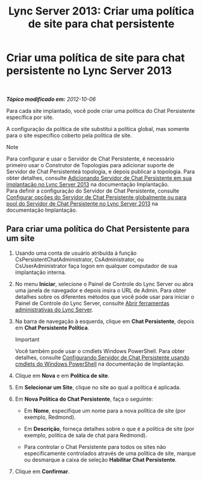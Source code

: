 ﻿---
title: 'Lync Server 2013: Criar uma política de site para chat persistente'
TOCTitle: Criar uma política de site para chat persistente
ms:assetid: 1327ff5c-b859-4010-a240-e0b2b084b5bd
ms:mtpsurl: https://technet.microsoft.com/pt-br/library/JJ204693(v=OCS.15)
ms:contentKeyID: 49305951
ms.date: 05/19/2016
mtps_version: v=OCS.15
ms.translationtype: HT
---

# Criar uma política de site para chat persistente no Lync Server 2013

 

_**Tópico modificado em:** 2012-10-06_

Para cada site implantado, você pode criar uma política do Chat Persistente específica por site.

A configuração da política de site substitui a política global, mas somente para o site específico coberto pela política de site.

> [!NOTE]  
> Para configurar e usar o Servidor de Chat Persistente, é necessário primeiro usar o Construtor de Topologias para adicionar suporte de Servidor de Chat Persistenteà topologia, e depois publicar a topologia. Para obter detalhes, consulte <a href="lync-server-2013-adding-persistent-chat-server-to-your-deployment.md">Adicionando Servidor de Chat Persistente em sua implantação no Lync Server 2013</a> na documentação Implantação.<br />Para definir a configuração do Servidor de Chat Persistente, consulte <a href="lync-server-2013-configure-persistent-chat-server-options-globally-or-for-persistent-chat-server-pool.md">Configurar opções do Servidor de Chat Persistente globalmente ou para pool do Servidor de Chat Persistente no Lync Server 2013</a> na documentação Implantação.

## Para criar uma política do Chat Persistente para um site

1.  Usando uma conta de usuário atribuída à função CsPersistentChatAdministrator, CsAdministrator, ou CsUserAdministrator faça logon em qualquer computador de sua implantação interna.

2.  No menu **Iniciar**, selecione o Painel de Controle do Lync Server ou abra uma janela de navegador e depois insira o URL de Admin. Para obter detalhes sobre os diferentes métodos que você pode usar para iniciar o Painel de Controle do Lync Server, consulte [Abrir ferramentas administrativas do Lync Server](lync-server-2013-open-lync-server-administrative-tools.md).

3.  Na barra de navegação à esquerda, clique em **Chat Persistente**, depois em **Chat Persistente Política**.
    
    > [!IMPORTANT]  
    > Você também pode usar o cmdlets Windows PowerShell. Para obter detalhes, consulte <a href="configuring-persistent-chat-server-by-using-windows-powershell-cmdlets.md">Configurando Servidor de Chat Persistente usando cmdlets do Windows PowerShell</a> na documentação de Implantação.

4.  Clique em **Nova** e em **Política de site**.

5.  Em **Selecionar um Site**, clique no site ao qual a política é aplicada.

6.  Em **Nova Política do Chat Persistente**, faça o seguinte:
    
      - Em **Nome**, especifique um nome para a nova política de site (por exemplo, Redmond).
    
      - Em **Descrição**, forneça detalhes sobre o que é a política de site (por exemplo, política de sala de chat para Redmond).
    
      - Para controlar o Chat Persistente para todos os sites não especificamente controlados através de uma política de site, marque ou desmarque a caixa de seleção **Habilitar Chat Persistente**.

7.  Clique em **Confirmar**.

